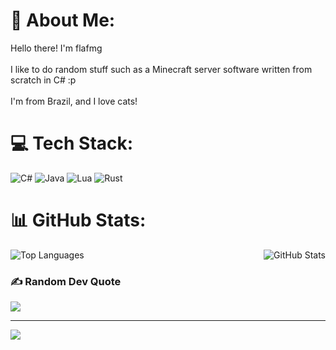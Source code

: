 # 💫 About Me:
Hello there! I'm flafmg<br><br>I like to do random stuff such as a Minecraft server software written from scratch in C# :p<br><br>I'm from Brazil, and I love cats!

# 💻 Tech Stack:
![C#](https://img.shields.io/badge/c%23-%23239120.svg?style=for-the-badge&logo=csharp&logoColor=white) ![Java](https://img.shields.io/badge/java-%23ED8B00.svg?style=for-the-badge&logo=openjdk&logoColor=white) ![Lua](https://img.shields.io/badge/lua-%232C2D72.svg?style=for-the-badge&logo=lua&logoColor=white) ![Rust](https://img.shields.io/badge/rust-%23000000.svg?style=for-the-badge&logo=rust&logoColor=white) 

# 📊 GitHub Stats:
<div style="display: flex; justify-content: space-between;">
        <img src="https://github-readme-stats.vercel.app/api/top-langs/?username=flafmg&theme=rose&hide_border=true&include_all_commits=false&count_private=false&layout=compact" alt="Top Languages" />
    <img src="https://github-readme-stats.vercel.app/api?username=flafmg&theme=rose&hide_border=true&include_all_commits=false&count_private=false" alt="GitHub Stats" />
</div>

### ✍️ Random Dev Quote
![](https://quotes-github-readme.vercel.app/api?type=horizontal&theme=light)

---
[![](https://visitcount.itsvg.in/api?id=flafmg&icon=0&color=5)](https://visitcount.itsvg.in)

<!-- Proudly created with GPRM ( https://gprm.itsvg.in ) -->
